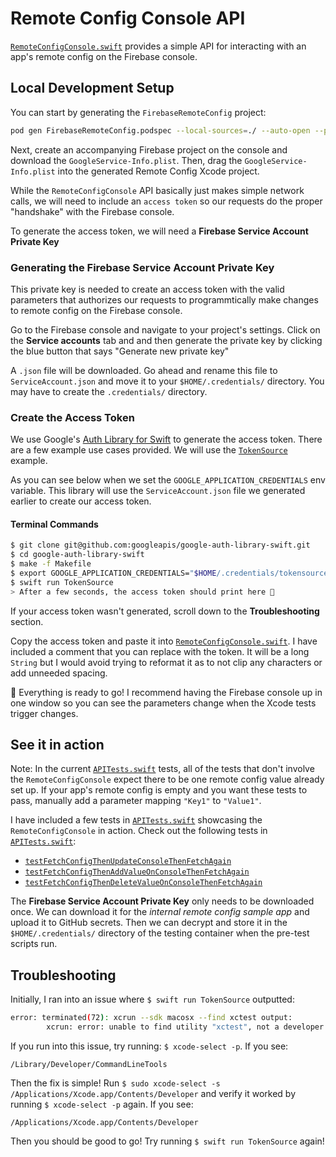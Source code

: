 # Remote Config Console API

[`RemoteConfigConsole.swift`](https://github.com/firebase/firebase-ios-sdk/blob/nc-rc-test-api/FirebaseRemoteConfig/Tests/SwiftAPI/RemoteConfigConsole.swift) provides a simple API for interacting with an app's remote config on the Firebase console.

## Local Development Setup

You can start by generating the `FirebaseRemoteConfig` project:
```bash
pod gen FirebaseRemoteConfig.podspec --local-sources=./ --auto-open --platforms=ios
```

Next, create an accompanying Firebase project on the console and download the  `GoogleService-Info.plist`. Then, drag the `GoogleService-Info.plist` into the generated Remote Config Xcode project.

While the `RemoteConfigConsole` API basically just makes simple network calls, we will need to include an `access token` so our requests do the proper "handshake" with the Firebase console.

To generate the access token, we will need a **Firebase Service Account Private Key**

### Generating the Firebase Service Account Private Key
This private key is needed to create an access token with the valid parameters that authorizes our requests to programmtically make changes to remote config on the Firebase console.

Go to the Firebase console and navigate to your project's settings. Click on the **Service accounts** tab and and then generate the private key by clicking the blue button that says "Generate new private key"

A `.json` file will be downloaded. Go ahead and rename this file to `ServiceAccount.json` and move it to your `$HOME/.credentials/` directory. You may have to create the `.credentials/` directory.

### Create the Access Token
We use Google's [Auth Library for Swift](https://github.com/googleapis/google-auth-library-swift) to generate the access token. There are a few example use cases provided. We will use the [`TokenSource`](https://github.com/googleapis/google-auth-library-swift/blob/master/Sources/Examples/TokenSource/main.swift) example.

As you can see below when we set the `GOOGLE_APPLICATION_CREDENTIALS` env variable. This library will use the `ServiceAccount.json` file we generated earlier to create our access token.

#### Terminal Commands
```bash
$ git clone git@github.com:googleapis/google-auth-library-swift.git
$ cd google-auth-library-swift
$ make -f Makefile
$ export GOOGLE_APPLICATION_CREDENTIALS="$HOME/.credentials/tokensource.json"
$ swift run TokenSource
> After a few seconds, the access token should print here 🥳
```
If your access token wasn't generated, scroll down to the **Troubleshooting** section.

Copy the access token and paste it into [`RemoteConfigConsole.swift`](https://github.com/firebase/firebase-ios-sdk/blob/nc-rc-test-api/FirebaseRemoteConfig/Tests/SwiftAPI/RemoteConfigConsole.swift). I have included a comment that you can replace with the token. It will be a long `String` but I would avoid trying to reformat it as to not clip any characters or add unneeded spacing.

🚀 Everything is ready to go! I recommend having the Firebase console up in one window so you can see the parameters change when the Xcode tests trigger changes.

## See it in action

Note: In the current [`APITests.swift`](https://github.com/firebase/firebase-ios-sdk/blob/nc-rc-test-api/FirebaseRemoteConfig/Tests/SwiftAPI/APITests.swift) tests, all of the tests that don't involve the `RemoteConfigConsole` expect there to be one remote config value already set up. If your app's remote config is empty and you want these tests to pass, manually add a parameter mapping `"Key1"` to `"Value1"`.

I have included a few tests in [`APITests.swift`](https://github.com/firebase/firebase-ios-sdk/blob/nc-rc-test-api/FirebaseRemoteConfig/Tests/SwiftAPI/APITests.swift) showcasing the  `RemoteConfigConsole` in action. Check out the following tests in [`APITests.swift`](https://github.com/firebase/firebase-ios-sdk/blob/nc-rc-test-api/FirebaseRemoteConfig/Tests/SwiftAPI/APITests.swift):
- [`testFetchConfigThenUpdateConsoleThenFetchAgain`](https://github.com/firebase/firebase-ios-sdk/blob/nc-rc-test-api/FirebaseRemoteConfig/Tests/SwiftAPI/APITests.swift#L192)
- [`testFetchConfigThenAddValueOnConsoleThenFetchAgain`](https://github.com/firebase/firebase-ios-sdk/blob/nc-rc-test-api/FirebaseRemoteConfig/Tests/SwiftAPI/APITests.swift#L229)
- [`testFetchConfigThenDeleteValueOnConsoleThenFetchAgain`](https://github.com/firebase/firebase-ios-sdk/blob/nc-rc-test-api/FirebaseRemoteConfig/Tests/SwiftAPI/APITests.swift#L264)

The **Firebase Service Account Private Key** only needs to be downloaded once. We can download it for the *internal remote config sample app* and upload it to GitHub secrets. Then we can decrypt and store it in the `$HOME/.credentials/` directory of the testing container when the pre-test scripts run.


## Troubleshooting
Initially, I ran into an issue where `$ swift run TokenSource` outputted:
```bash
error: terminated(72): xcrun --sdk macosx --find xctest output:
        xcrun: error: unable to find utility "xctest", not a developer tool or in PATH
```
If you run into this issue, try running: `$ xcode-select -p`. If you see:
```
/Library/Developer/CommandLineTools
```
Then the fix is simple! Run `$ sudo xcode-select -s /Applications/Xcode.app/Contents/Developer` and verify it worked by running  `$ xcode-select -p` again. If you see:
```
/Applications/Xcode.app/Contents/Developer
```
Then you should be good to go! Try running `$ swift run TokenSource` again!

